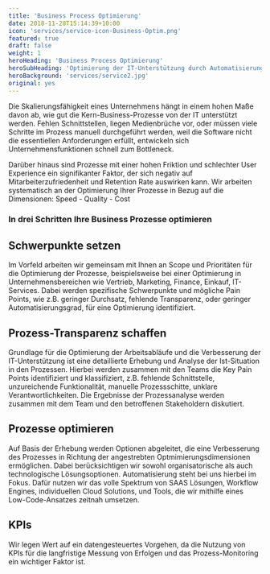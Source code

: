 ```yaml
---
title: 'Business Process Optimierung'
date: 2018-11-28T15:14:39+10:00
icon: 'services/service-icon-Business-Optim.png'
featured: true
draft: false
weight: 1
heroHeading: 'Business Process Optimierung'
heroSubHeading: 'Optimierung der IT-Unterstützung durch Automatisierung.'
heroBackground: 'services/service2.jpg'
original: yes
---
```



Die Skalierungsfähigkeit eines Unternehmens hängt in einem hohen Maße davon ab, wie gut die Kern-Business-Prozesse von der IT unterstützt werden. Fehlen Schnittstellen, liegen Medienbrüche vor, oder müssen viele Schritte im Prozess manuell durchgeführt werden, weil die Software nicht die essentiellen Anforderungen erfüllt, entwickeln sich Unternehmensfunktionen schnell zum Bottleneck.

Darüber hinaus sind Prozesse mit einer hohen Friktion und schlechter User Experience ein signifikanter Faktor, der sich negativ auf Mitarbeiterzufriedenheit und Retention Rate auswirken kann. Wir arbeiten systematisch an der Optimierung Ihrer Prozesse in Bezug auf die Dimensionen: Speed - Quality - Cost

### In drei Schritten Ihre Business Prozesse optimieren

## Schwerpunkte setzen

Im Vorfeld arbeiten wir gemeinsam mit Ihnen an Scope und Prioritäten für die Optimierung der Prozesse, beispielsweise bei einer Optimierung in Unternehmensbereichen wie Vertrieb, Marketing, Finance, Einkauf, IT-Services. Dabei werden spezifische Schwerpunkte und mögliche Pain Points, wie z.B. geringer Durchsatz, fehlende Transparenz, oder geringer Automatisierungsgrad, für eine Optimierung identifiziert.

## Prozess-Transparenz schaffen

Grundlage für die Optimierung der Arbeitsabläufe und die Verbesserung der IT-Unterstützung ist eine detaillierte Erhebung und Analyse der Ist-Situation in den Prozessen. Hierbei werden zusammen mit den Teams die Key Pain Points identifiziert und klassifiziert, z.B. fehlende Schnittstelle, unzureichende Funktionalität, manuelle Prozessschitte, unklare Verantwortlichkeiten. Die Ergebnisse der Prozessanalyse werden zusammen mit dem Team und den betroffenen Stakeholdern diskutiert.

## Prozesse optimieren

Auf Basis der Erhebung werden Optionen abgeleitet, die eine Verbesserung des Prozesses in Richtung der angestrebten Optmimierungsdimensionen ermöglichen. Dabei berücksichtigen wir sowohl organisatorische als auch technologische Lösungsoptionen. Automatisierung steht bei uns hierbei im Fokus. Dafür nutzen wir das volle Spektrum von SAAS Lösungen, Workflow Engines, individuellen Cloud Solutions, und Tools, die wir mithilfe eines Low-Code-Ansatzes zeitnah umsetzen.

## KPIs

Wir legen Wert auf ein datengesteuertes Vorgehen, da die Nutzung von KPIs für die langfristige Messung von Erfolgen und das Prozess-Monitoring ein wichtiger Faktor ist.
